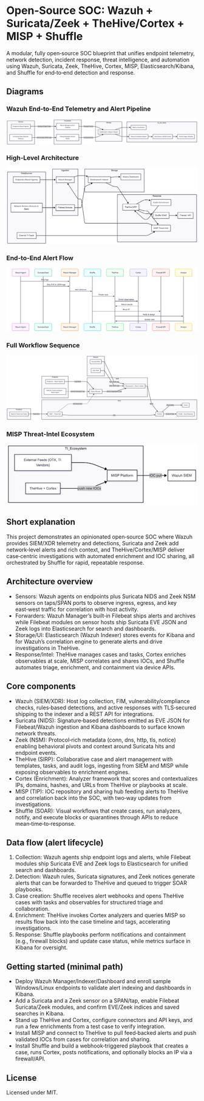 # Open‑Source SOC: Wazuh + Suricata/Zeek + TheHive/Cortex + MISP + Shuffle

A modular, fully open‑source SOC blueprint that unifies endpoint telemetry, network detection, incident response, threat intelligence, and automation using Wazuh, Suricata, Zeek, TheHive, Cortex, MISP, Elasticsearch/Kibana, and Shuffle for end‑to‑end detection and response.

## Diagrams

### Wazuh End‑to‑End Telemetry and Alert Pipeline
![Wazuh End‑to‑End Telemetry and Alert Pipeline](https://github.com/sJalui/An-open-source-SOC-design/blob/main/Images/wazuh_end-to-end%20telemetry%20and%20alert%20pipeline.png?raw=true)

### High‑Level Architecture
![High‑Level Architecture](https://github.com/sJalui/An-open-source-SOC-design/blob/main/Images/block_high_level_architecture.png?raw=true)

### End‑to‑End Alert Flow
![End‑to‑End Sequence](https://github.com/sJalui/An-open-source-SOC-design/blob/main/Images/end_to_end_seq.png?raw=true)

### Full Workflow Sequence
![Full Workflow Sequence](https://github.com/sJalui/An-open-source-SOC-design/blob/main/Images/full%20workflow%20sequence.png?raw=true")

### MISP Threat‑Intel Ecosystem
![MISP Threat‑Intel Ecosystem](https://github.com/sJalui/An-open-source-SOC-design/blob/main/Images/misp_threat_intelligence_ecosystem.png?raw=true)

## Short explanation

This project demonstrates an opinionated open‑source SOC where Wazuh provides SIEM/XDR telemetry and detections, Suricata and Zeek add network‑level alerts and rich context, and TheHive/Cortex/MISP deliver case‑centric investigations with automated enrichment and IOC sharing, all orchestrated by Shuffle for rapid, repeatable response.

## Architecture overview

- Sensors: Wazuh agents on endpoints plus Suricata NIDS and Zeek NSM sensors on taps/SPAN ports to observe ingress, egress, and key east‑west traffic for correlation with host activity.
- Forwarders: Wazuh Manager’s built‑in Filebeat ships alerts and archives while Filebeat modules on sensor hosts ship Suricata EVE JSON and Zeek logs into Elasticsearch for search and dashboards.
- Storage/UI: Elasticsearch (Wazuh Indexer) stores events for Kibana and for Wazuh’s correlation engine to generate alerts and drive investigations in TheHive.
- Response/Intel: TheHive manages cases and tasks, Cortex enriches observables at scale, MISP correlates and shares IOCs, and Shuffle automates triage, enrichment, and containment via device APIs.

## Core components

- Wazuh (SIEM/XDR): Host log collection, FIM, vulnerability/compliance checks, rules‑based detections, and active responses with TLS‑secured shipping to the indexer and a REST API for integrations.
- Suricata (NIDS): Signature‑based detections emitted as EVE JSON for Filebeat/Wazuh ingestion and Kibana dashboards to surface known network threats.
- Zeek (NSM): Protocol‑rich metadata (conn, dns, http, tls, notice) enabling behavioral pivots and context around Suricata hits and endpoint events.
- TheHive (SIRP): Collaborative case and alert management with templates, tasks, and audit logs, ingesting from SIEM and MISP while exposing observables to enrichment engines.
- Cortex (Enrichment): Analyzer framework that scores and contextualizes IPs, domains, hashes, and URLs from TheHive or playbooks at scale.
- MISP (TIP): IOC repository and sharing hub feeding alerts to TheHive and correlation back into the SOC, with two‑way updates from investigations.
- Shuffle (SOAR): Visual workflows that create cases, run analyzers, notify, and execute blocks or quarantines through APIs to reduce mean‑time‑to‑response.

## Data flow (alert lifecycle)

1. Collection: Wazuh agents ship endpoint logs and alerts, while Filebeat modules ship Suricata EVE and Zeek logs to Elasticsearch for unified search and dashboards.
2. Detection: Wazuh rules, Suricata signatures, and Zeek notices generate alerts that can be forwarded to TheHive and queued to trigger SOAR playbooks.
3. Case creation: Shuffle receives alert webhooks and opens TheHive cases with tasks and observables for structured triage and collaboration.
4. Enrichment: TheHive invokes Cortex analyzers and queries MISP so results flow back into the case timeline and tags, accelerating investigations.
5. Response: Shuffle playbooks perform notifications and containment (e.g., firewall blocks) and update case status, while metrics surface in Kibana for oversight.

## Getting started (minimal path)

- Deploy Wazuh Manager/Indexer/Dashboard and enroll sample Windows/Linux endpoints to validate alert indexing and dashboards in Kibana.
- Add a Suricata and a Zeek sensor on a SPAN/tap, enable Filebeat Suricata/Zeek modules, and confirm EVE/Zeek indices and saved searches in Kibana.
- Stand up TheHive and Cortex, configure connectors and API keys, and run a few enrichments from a test case to verify integration.
- Install MISP and connect to TheHive to pull feed‑backed alerts and push validated IOCs from cases for correlation and sharing.
- Install Shuffle and build a webhook‑triggered playbook that creates a case, runs Cortex, posts notifications, and optionally blocks an IP via a firewall/API.

## License

Licensed under MIT.
